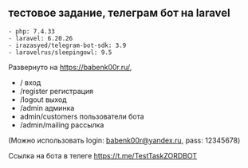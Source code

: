## тестовое задание, телеграм бот на laravel
```
- php: 7.4.33
- laravel: 6.20.26
- irazasyed/telegram-bot-sdk: 3.9
- laravelrus/sleepingowl: 9.5
```
Развернуто на https://babenk00r.ru/,

- /  вход
- /register  регистрация
- /logout  выход
- /admin  админка
- admin/customers  пользователи бота
- /admin/mailing  рассылка

(Можно использовать login: babenk00r@yandex.ru, pass: 12345678)

Ссылка на бота в телеге https://t.me/TestTaskZORDBOT
